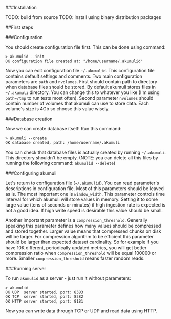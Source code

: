 ###Installation

TODO: build from source
TODO: install using binary distribution packages

##First steps

###Configuration

You should create configuration file first. This can be done using command:
```
> akumulid --init
OK configuration file created at: "/home/username/.akumulid"
```
Now you can edit configuration file `~/.akumulid`. This configuration file contains default settings and comments. Two main configuration parameters are `path` and `nvolumes`. First should contain path to directory when database files should be stored. By default akumuli stores files in `~/.akumuli` directory. You can change this to whatever you like (I'm using `path=/tmp` to run tests most often). Second parameter `nvolumes` should contain number of volumes that akumuli can use to store data. Each volume's size is 4Gb so choose this value wisely.

###Database creation

Now we can create database itself! Run this command:
```
> akumuli --create
OK database created, path: /home/username/.akumuli
```
You can check that database files is actually created by running `~/.akumuli`. This directory shouldn't be empty. (NOTE: you can delete all this files by running the following command: `akumulid --delete`)

###Configuring akumuli

Let's return to configuration file (`~/.akumulid`). You can read parameter's descriptions in configuration file. Most of this parameters should be leaved as is. The most important one is `window_width`. This parameter controls time interval for which akumuli will store values in memory. Setting it to some large value (tens of seconds or minutes) if high ingestion rate is expected is not a good idea. If high write speed is desirable this value should be small.

Another important parameter is a `compression_threshold`. Generally speaking this parameter defines how many values should be compressed and stored together. Larger value means that compressed chunks on disk will be larger. For compression algorithm to be efficient this parameter should be larger than expected dataset cardinality. So for example if you have 10K different, periodically updated metrics, you will get better compression ratio when `compression_threshold` will be equal 100000 or more. Smaller `compression_threshold` means faster random reads.

###Running server

To run `akumulid` as a server - just run it without parameters:
```
> akumulid
OK UDP  server started, port: 8383
OK TCP  server started, port: 8282
OK HTTP server started, port: 8181
```
Now you can write data through TCP or UDP and read data using HTTP.